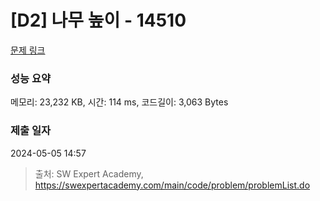 # [D2] 나무 높이 - 14510 

[문제 링크](https://swexpertacademy.com/main/code/problem/problemDetail.do?contestProbId=AYFofW8qpXYDFAR4) 

### 성능 요약

메모리: 23,232 KB, 시간: 114 ms, 코드길이: 3,063 Bytes

### 제출 일자

2024-05-05 14:57



> 출처: SW Expert Academy, https://swexpertacademy.com/main/code/problem/problemList.do